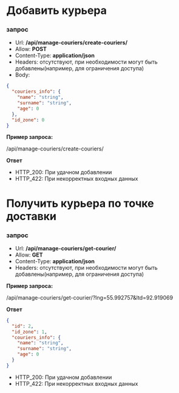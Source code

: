 # Добавить курьера

### запрос
* Url: **/api/manage-couriers/create-couriers/**
* Allow: **POST**
* Content-Type: **application/json**
* Headers: отсутствуют, при необходимости могут быть добавлены(например, для ограничения доступа)
* Body: 
```json
{
  "couriers_info": {
    "name": "string",
    "surname": "string",
    "age": 0
  },
  "id_zone": 0
}
```

**Пример запроса:**

   /api/manage-couriers/create-couriers/
   
**Ответ**

* HTTP_200: При удачном добавлении  
* HTTP_422: При некорректных входных данных


# Получить курьера по точке доставки

### запрос
* Url: **/api/manage-couriers/get-courier/**
* Allow: **GET**
* Content-Type: **application/json**
* Headers: отсутствуют, при необходимости могут быть добавлены(например, для ограничения доступа)

**Пример запроса:**

   /api/manage-couriers/get-courier/?lng=55.992757&ltd=92.919069
   
**Ответ**
```json
{
  "id": 2,
  "id_zone": 1,
  "couriers_info": {
    "name": "string",
    "surname": "string",
    "age": 0
  }
}
```

* HTTP_200: При удачном добавлении  
* HTTP_422: При некорректных входных данных

